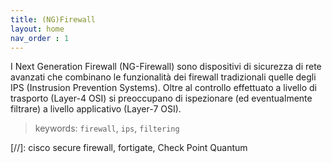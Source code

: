 ```yaml
---
title: (NG)Firewall
layout: home
nav_order : 1
---
```


I Next Generation Firewall (NG-Firewall) sono dispositivi di sicurezza di rete avanzati che combinano le funzionalità dei firewall tradizionali quelle degli IPS (Instrusion Prevention Systems). Oltre al controllo effettuato a livello di trasporto (Layer-4 OSI) si preoccupano di ispezionare (ed eventualmente filtrare) a livello applicativo (Layer-7 OSI). 

> keywords: `firewall`, `ips`, `filtering`

[//]: cisco secure firewall, fortigate, Check Point Quantum